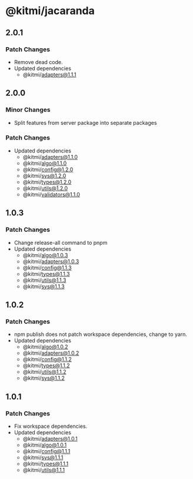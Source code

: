 # @kitmi/jacaranda

## 2.0.1

### Patch Changes

-   Remove dead code.
-   Updated dependencies
    -   @kitmi/adapters@1.1.1

## 2.0.0

### Minor Changes

-   Split features from server package into separate packages

### Patch Changes

-   Updated dependencies
    -   @kitmi/adapters@1.1.0
    -   @kitmi/algo@1.1.0
    -   @kitmi/config@1.2.0
    -   @kitmi/sys@1.2.0
    -   @kitmi/types@1.2.0
    -   @kitmi/utils@1.2.0
    -   @kitmi/validators@1.1.0

## 1.0.3

### Patch Changes

-   Change release-all command to pnpm
-   Updated dependencies
    -   @kitmi/algo@1.0.3
    -   @kitmi/adapters@1.0.3
    -   @kitmi/config@1.1.3
    -   @kitmi/types@1.1.3
    -   @kitmi/utils@1.1.3
    -   @kitmi/sys@1.1.3

## 1.0.2

### Patch Changes

-   npm publish does not patch workspace dependencies, change to yarn.
-   Updated dependencies
    -   @kitmi/algo@1.0.2
    -   @kitmi/adapters@1.0.2
    -   @kitmi/config@1.1.2
    -   @kitmi/types@1.1.2
    -   @kitmi/utils@1.1.2
    -   @kitmi/sys@1.1.2

## 1.0.1

### Patch Changes

-   Fix workspace dependencies.
-   Updated dependencies
    -   @kitmi/adapters@1.0.1
    -   @kitmi/algo@1.0.1
    -   @kitmi/config@1.1.1
    -   @kitmi/sys@1.1.1
    -   @kitmi/types@1.1.1
    -   @kitmi/utils@1.1.1
